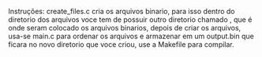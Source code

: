 Instruções: create_files.c  cria os arquivos binario, para isso dentro do diretorio dos arquivos voce tem de possuir outro diretorio chamado <arquivos>, que é onde seram colocado os arquivos binarios, depois de criar os arquivos, usa-se main.c para ordenar os arquivos e armazenar em um output.bin que ficara no novo diretorio que voce criou, use a Makefile para compilar.
